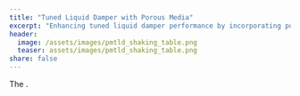 ```yaml
---
title: "Tuned Liquid Damper with Porous Media"
excerpt: "Enhancing tuned liquid damper performance by incorporating porous media for increased sloshing damping"
header:
  image: /assets/images/pmtld_shaking_table.png
  teaser: assets/images/pmtld_shaking_table.png
share: false
---
```


The .

